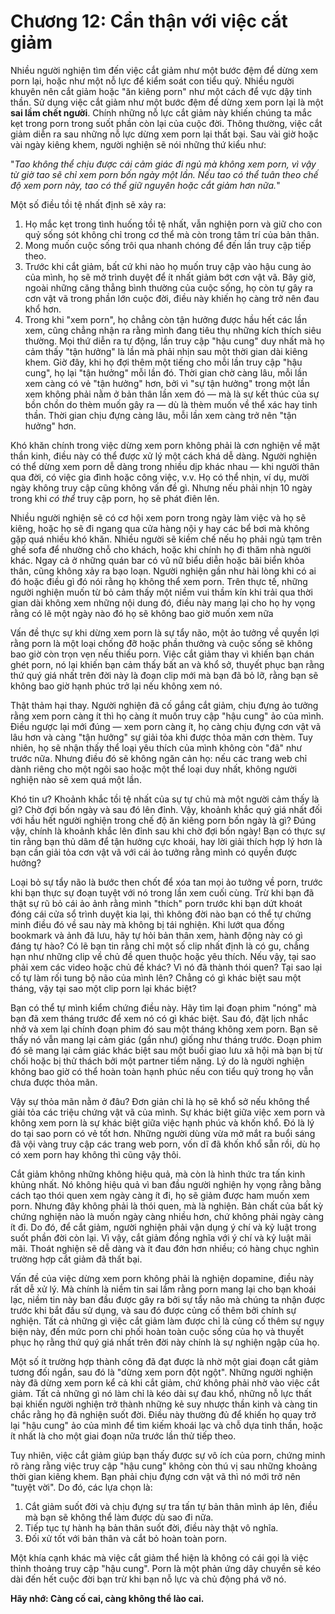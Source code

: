 # Chương 12: Cẩn thận với việc cắt giảm

Nhiều người nghiện tìm đến việc cắt giảm như một bước đệm để dừng xem porn lại, hoặc như một nỗ lực để kiểm soát con tiểu quỷ. Nhiều người khuyên nên cắt giảm hoặc "ăn kiêng porn" như một cách để vực dậy tinh thần. Sử dụng việc cắt giảm như một bước đệm để dừng xem porn lại là một **sai lầm chết người**. Chính những nỗ lực cắt giảm này khiến chúng ta mắc kẹt trong porn trong suốt phần còn lại của cuộc đời. Thông thường, việc cắt giảm diễn ra sau những nỗ lực dừng xem porn lại thất bại. Sau vài giờ hoặc vài ngày kiêng khem, người nghiện sẽ nói những thứ kiểu như:

"*Tao không thể chịu được cái cảm giác đi ngủ mà không xem porn, vì vậy từ giờ tao sẽ chỉ xem porn bốn ngày một lần. Nếu tao có thể tuân theo chế độ xem porn này, tao có thể giữ nguyên hoặc cắt giảm hơn nữa.*"

Một số điều tồi tệ nhất định sẽ xảy ra:

1. Họ mắc kẹt trong tình huống tồi tệ nhất, vẫn nghiện porn và giữ cho con quỷ sống sót không chỉ trong cơ thể mà còn trong tâm trí của bản thân.
2. Mong muốn cuộc sống trôi qua nhanh chóng để đến lần truy cập tiếp theo.
3. Trước khi cắt giảm, bất cứ khi nào họ muốn truy cập vào hậu cung ảo của mình, họ sẽ mở trình duyệt để ít nhất giảm bớt cơn vật vã. Bây giờ, ngoài những căng thẳng bình thường của cuộc sống, họ còn tự gây ra cơn vật vã trong phần lớn cuộc đời, điều này khiến họ càng trở nên đau khổ hơn.
4. Trong khi "xem porn", họ chẳng còn tận hưởng được hầu hết các lần xem, cũng chẳng nhận ra rằng mình đang tiêu thụ những kích thích siêu thường. Mọi thứ diễn ra tự động, lần truy cập "hậu cung" duy nhất mà họ cảm thấy "tận hưởng" là lần mà phải nhịn sau một thời gian dài kiêng khem. Giờ đây, khi họ đợi thêm một tiếng cho mỗi lần truy cập "hậu cung", họ lại "tận hưởng" mỗi lần đó. Thời gian chờ càng lâu, mỗi lần xem càng có vẻ "tận hưởng" hơn, bởi vì "sự tận hưởng" trong một lần xem không phải nằm ở bản thân lần xem đó — mà là sự kết thúc của sự bồn chồn do thèm muốn gây ra — dù là thèm muốn về thể xác hay tinh thần. Thời gian chịu đựng càng lâu, mỗi lần xem càng trở nên "tận hưởng" hơn.

Khó khăn chính trong việc dừng xem porn không phải là cơn nghiện về mặt thần kinh, điều này có thể được xử lý một cách khá dễ dàng. Người nghiện có thể dừng xem porn dễ dàng trong nhiều dịp khác nhau — khi người thân qua đời, có việc gia đình hoặc công việc, v.v. Họ có thể nhịn, ví dụ, mười ngày không truy cập cũng không vấn đề gì. Nhưng nếu phải nhịn 10 ngày trong khi *có thể* truy cập porn, họ sẽ phát điên lên.

Nhiều người nghiện sẽ có cơ hội xem porn trong ngày làm việc và họ sẽ kiêng, hoặc họ sẽ đi ngang qua cửa hàng nội y hay các bể bơi mà không gặp quá nhiều khó khăn. Nhiều người sẽ kiềm chế nếu họ phải ngủ tạm trên ghế sofa để nhường chỗ cho khách, hoặc khi chính họ đi thăm nhà người khác. Ngay cả ở những quán bar có vũ nữ biểu diễn hoặc bãi biển khỏa thân, cũng không xảy ra bạo loạn. Người nghiện gần như hài lòng khi có ai đó hoặc điều gì đó nói rằng họ không thể xem porn. Trên thực tế, những người nghiện muốn từ bỏ cảm thấy một niềm vui thầm kín khi trải qua thời gian dài không xem những nội dung đó, điều này mang lại cho họ hy vọng rằng có lẽ một ngày nào đó họ sẽ không bao giờ muốn xem nữa

Vấn đề thực sự khi dừng xem porn là sự tẩy não, một ảo tưởng về quyền lợi rằng porn là một loại chống đỡ hoặc phần thưởng và cuộc sống sẽ không bao giờ còn trọn vẹn nếu thiếu porn. Việc cắt giảm thay vì khiến bạn chán ghét porn, nó lại khiến bạn cảm thấy bất an và khổ sở, thuyết phục bạn rằng thứ quý giá nhất trên đời này là đoạn clip mới mà bạn đã bỏ lỡ, rằng bạn sẽ không bao giờ hạnh phúc trở lại nếu không xem nó.

Thật thảm hại thay. Người nghiện đã cố gắng cắt giảm, chịu đựng ảo tưởng rằng xem porn càng ít thì họ càng ít muốn truy cập "hậu cung" ảo của mình. Điều ngược lại mới đúng — xem porn càng ít, họ càng chịu đựng cơn vật vã lâu hơn và càng "tận hưởng" sự giải tỏa khi được thỏa mãn cơn thèm. Tuy nhiên, họ sẽ nhận thấy thể loại yêu thích của mình không còn "đã" như trước nữa. Nhưng điều đó sẽ không ngăn cản họ: nếu các trang web chỉ dành riêng cho một ngôi sao hoặc một thể loại duy nhất, không người nghiện nào sẽ xem quá một lần.

Khó tin ư? Khoảnh khắc tồi tệ nhất của sự tự chủ mà một người cảm thấy là gì? Chờ đợi bốn ngày và sau đó lên đỉnh. Vậy, khoảnh khắc quý giá nhất đối với hầu hết người nghiện trong chế độ ăn kiêng porn bốn ngày là gì? Đúng vậy, chính là khoảnh khắc lên đỉnh sau khi chờ đợi bốn ngày! Bạn có thực sự tin rằng bạn thủ dâm để tận hưởng cực khoái, hay lời giải thích hợp lý hơn là bạn cần giải tỏa cơn vật vã với cái ảo tưởng rằng mình có quyền được hưởng?

Loại bỏ sự tẩy não là bước then chốt để xóa tan mọi ảo tưởng về porn, trước khi bạn thực sự đoạn tuyệt với nó trong lần xem cuối cùng. Trừ khi bạn đã thật sự rũ bỏ cái ảo ảnh rằng mình "thích" porn trước khi bạn dứt khoát đóng cái cửa sổ trình duyệt kia lại, thì không đời nào bạn có thể tự chứng minh điều đó về sau này mà không bị tái nghiện. Khi lướt qua đống bookmark và ảnh đã lưu, hãy tự hỏi bản thân xem, hành động này có gì đáng tự hào? Có lẽ bạn tin rằng chỉ một số clip nhất định là có gu, chẳng hạn như những clip về chủ đề quen thuộc hoặc yêu thích. Nếu vậy, tại sao phải xem các video hoặc chủ đề khác? Vì nó đã thành thói quen? Tại sao lại cố tự làm rối tung bộ não của mình lên? Chẳng có gì khác biệt sau một tháng, vậy tại sao một clip porn lại khác biệt?

Bạn có thể tự mình kiểm chứng điều này. Hãy tìm lại đoạn phim "nóng" mà bạn đã xem tháng trước để xem nó có gì khác biệt. Sau đó, đặt lịch nhắc nhở và xem lại chính đoạn phim đó sau một tháng không xem porn. Bạn sẽ thấy nó vẫn mang lại cảm giác (gần như) giống như tháng trước. Đoạn phim đó sẽ mang lại cảm giác khác biệt sau một buổi giao lưu xã hội mà bạn bị từ chối hoặc bị thử thách bởi một partner tiềm năng. Lý do là người nghiện không bao giờ có thể hoàn toàn hạnh phúc nếu con tiểu quỷ trong họ vẫn chưa được thỏa mãn.

Vậy sự thỏa mãn nằm ở đâu? Đơn giản chỉ là họ sẽ khổ sở nếu không thể giải tỏa các triệu chứng vật vã của mình. Sự khác biệt giữa việc xem porn và không xem porn là sự khác biệt giữa việc hạnh phúc và khốn khổ. Đó là lý do tại sao porn có vẻ tốt hơn. Những người dùng vừa mở mắt ra buổi sáng đã vội vàng truy cập các trang web porn, vốn dĩ đã khốn khổ sẵn rồi, dù họ có xem porn hay không thì cũng vậy thôi.

Cắt giảm không những không hiệu quả, mà còn là hình thức tra tấn kinh khủng nhất. Nó không hiệu quả vì ban đầu người nghiện hy vọng rằng bằng cách tạo thói quen xem ngày càng ít đi, họ sẽ giảm được ham muốn xem porn. Nhưng đây không phải là thói quen, mà là nghiện. Bản chất của bất kỳ chứng nghiện nào là muốn ngày càng nhiều hơn, chứ không phải ngày càng ít đi. Do đó, để cắt giảm, người nghiện phải vận dụng ý chí và kỷ luật trong suốt phần đời còn lại. Vì vậy, cắt giảm đồng nghĩa với ý chí và kỷ luật mãi mãi. Thoát nghiện sẽ dễ dàng và ít đau đớn hơn nhiều; có hàng chục nghìn trường hợp cắt giảm đã thất bại.

Vấn đề của việc dừng xem porn không phải là nghiện dopamine, điều này rất dễ xử lý. Mà chính là niềm tin sai lầm rằng porn mang lại cho bạn khoái lạc, niềm tin này ban đầu được gây ra bởi sự tẩy não mà chúng ta nhận được trước khi bắt đầu sử dụng, và sau đó được củng cố thêm bởi chính sự nghiện. Tất cả những gì việc cắt giảm làm được chỉ là củng cố thêm sự ngụy biện này, đến mức porn chi phối hoàn toàn cuộc sống của họ và thuyết phục họ rằng thứ quý giá nhất trên đời này chính là sự nghiện ngập của họ.

Một số ít trường hợp thành công đã đạt được là nhờ một giai đoạn cắt giảm tương đối ngắn, sau đó là "dừng xem porn đột ngột". Những người nghiện này đã dừng xem porn kể cả khi cắt giảm, chứ không phải nhờ vào việc cắt giảm. Tất cả những gì nó làm chỉ là kéo dài sự đau khổ, những nỗ lực thất bại khiến người nghiện trở thành những kẻ suy nhược thần kinh và càng tin chắc rằng họ đã nghiện suốt đời. Điều này thường đủ để khiến họ quay trở lại "hậu cung" ảo của mình để tìm kiếm khoái lạc và chỗ dựa tinh thần, hoặc ít nhất là cho một giai đoạn nữa trước lần thử tiếp theo.

Tuy nhiên, việc cắt giảm giúp bạn thấy được sự vô ích của porn, chứng minh rõ ràng rằng việc truy cập "hậu cung" không còn thú vị sau những khoảng thời gian kiêng khem. Bạn phải chịu đựng cơn vật vã thì nó mới trở nên "tuyệt vời". Do đó, các lựa chọn là:

1. Cắt giảm suốt đời và chịu đựng sự tra tấn tự bản thân mình áp lên, điều mà bạn sẽ không thể làm được dù sao đi nữa.
2. Tiếp tục tự hành hạ bản thân suốt đời, điều này thật vô nghĩa.
3. Đối xử tốt với bản thân và cắt bỏ hoàn toàn porn.

Một khía cạnh khác mà việc cắt giảm thể hiện là không có cái gọi là việc thỉnh thoảng truy cập "hậu cung". Porn là một phản ứng dây chuyền sẽ kéo dài đến hết cuộc đời bạn trừ khi bạn nỗ lực và chủ động phá vỡ nó.

**Hãy nhớ: Càng cố cai, càng không thể lào cai.**

